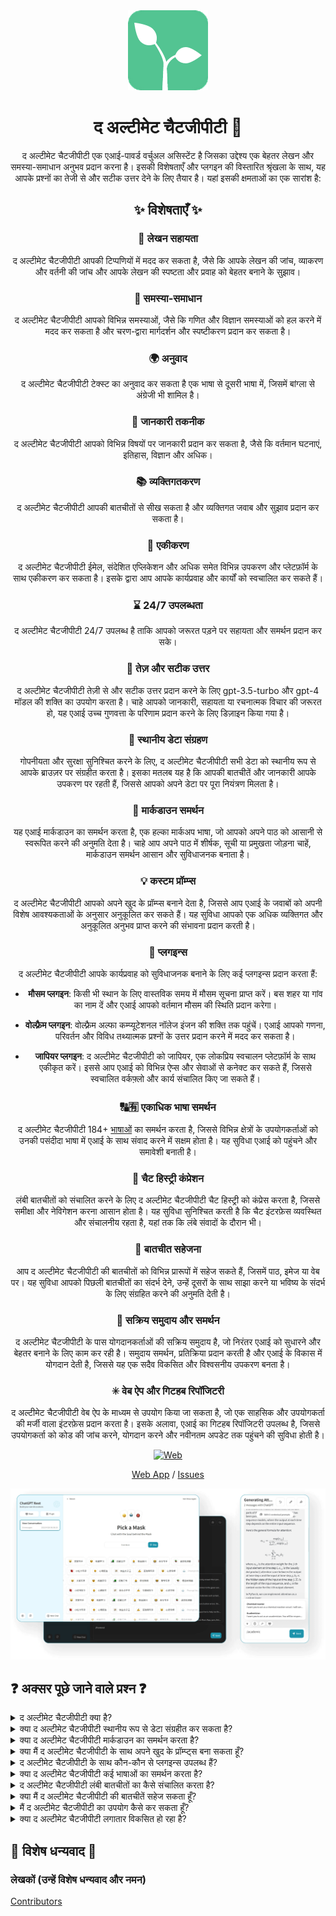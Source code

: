 <div align="center">
<img src="./docs/images/icon.png" alt="The Ultimate ChatGPT Icon"/>

<h1 align="center">द अल्टीमेट चैटजीपीटी 🌟</h1>

द अल्टीमेट चैटजीपीटी एक एआई-पावर्ड वर्चुअल असिस्टेंट है जिसका उद्देश्य एक बेहतर लेखन और समस्या-समाधान अनुभव प्रदान करना है। इसकी विशेषताएँ और प्लगइन की विस्तारित श्रृंखला के साथ, यह आपके प्रश्नों का तेजी से और सटीक उत्तर देने के लिए तैयार है। यहां इसकी क्षमताओं का एक सारांश है:

## ✨ विशेषताएँ ✨

### 📝 लेखन सहायता
द अल्टीमेट चैटजीपीटी आपकी टिप्पणियों में मदद कर सकता है, जैसे कि आपके लेखन की जांच, व्याकरण और वर्तनी की जांच और आपके लेखन की स्पष्टता और प्रवाह को बेहतर बनाने के सुझाव।

### 💭 समस्या-समाधान
द अल्टीमेट चैटजीपीटी आपको विभिन्न समस्याओं, जैसे कि गणित और विज्ञान समस्याओं को हल करने में मदद कर सकता है और चरण-द्वारा मार्गदर्शन और स्पष्टीकरण प्रदान कर सकता है।

### 🌍 अनुवाद
द अल्टीमेट चैटजीपीटी टेक्स्ट का अनुवाद कर सकता है एक भाषा से दूसरी भाषा में, जिसमें बांग्ला से अंग्रेजी भी शामिल है।

### 📑 जानकारी तकनीक
द अल्टीमेट चैटजीपीटी आपको विभिन्न विषयों पर जानकारी प्रदान कर सकता है, जैसे कि वर्तमान घटनाएं, इतिहास, विज्ञान और अधिक।

### 📚 व्यक्तिगतकरण
द अल्टीमेट चैटजीपीटी आपकी बातचीतों से सीख सकता है और व्यक्तिगत जवाब और सुझाव प्रदान कर सकता है।

### 📎 एकीकरण
द अल्टीमेट चैटजीपीटी ईमेल, संदेशित एप्लिकेशन और अधिक समेत विभिन्न उपकरण और प्लेटफ़ॉर्म के साथ एकीकरण कर सकता है। इसके द्वारा आप आपके कार्यप्रवाह और कार्यों को स्वचालित कर सकते हैं।

### ⌛ 24/7 उपलब्धता
द अल्टीमेट चैटजीपीटी 24/7 उपलब्ध है ताकि आपको जरूरत पड़ने पर सहायता और समर्थन प्रदान कर सके।

### 🚀 तेज़ और सटीक उत्तर

द अल्टीमेट चैटजीपीटी तेज़ी से और सटीक उत्तर प्रदान करने के लिए gpt-3.5-turbo और gpt-4 मॉडल की शक्ति का उपयोग करता है। चाहे आपको जानकारी, सहायता या रचनात्मक विचार की जरूरत हो, यह एआई उच्च गुणवत्ता के परिणाम प्रदान करने के लिए डिज़ाइन किया गया है।

### 💾 स्थानीय डेटा संग्रहण

गोपनीयता और सुरक्षा सुनिश्चित करने के लिए, द अल्टीमेट चैटजीपीटी सभी डेटा को स्थानीय रूप से आपके ब्राउज़र पर संग्रहीत करता है। इसका मतलब यह है कि आपकी बातचीतें और जानकारी आपके उपकरण पर रहती हैं, जिससे आपको अपने डेटा पर पूरा नियंत्रण मिलता है।

### 🔢 मार्कडाउन समर्थन

यह एआई मार्कडाउन का समर्थन करता है, एक हल्का मार्कअप भाषा, जो आपको अपने पाठ को आसानी से स्वरूपित करने की अनुमति देता है। चाहे आप अपने पाठ में शीर्षक, सूची या प्रमुखता जोड़ना चाहें, मार्कडाउन समर्थन आसान और सुविधाजनक बनाता है।

### 💡 कस्टम प्रॉम्प्स

द अल्टीमेट चैटजीपीटी आपको अपने खुद के प्रॉम्प्स बनाने देता है, जिससे आप एआई के जवाबों को अपनी विशेष आवश्यकताओं के अनुसार अनुकूलित कर सकते हैं। यह सुविधा आपको एक अधिक व्यक्तिगत और अनुकूलित अनुभव प्राप्त करने की संभावना प्रदान करती है।

### 🔆 प्लगइन्स

द अल्टीमेट चैटजीपीटी आपके कार्यप्रवाह को सुविधाजनक बनाने के लिए कई प्लगइन्स प्रदान करता हैं:

- **मौसम प्लगइन**: किसी भी स्थान के लिए वास्तविक समय में मौसम सूचना प्राप्त करें। बस शहर या गांव का नाम दें और एआई आपको वर्तमान मौसम की स्थिति प्रदान करेगा।

- **वोल्फ़्रैम प्लगइन**: वोल्फ़्रैम अल्फा कम्प्यूटेशनल नॉलेज इंजन की शक्ति तक पहुंचें। एआई आपको गणना, परिवर्तन और विविध तथ्यात्मक प्रश्नों के उत्तर प्रदान करने में मदद कर सकता है।

- **जापियर प्लगइन**: द अल्टीमेट चैटजीपीटी को जापियर, एक लोकप्रिय स्वचालन प्लेटफ़ॉर्म के साथ एकीकृत करें। इससे आप एआई को विभिन्न ऐप्स और सेवाओं से कनेक्ट कर सकते हैं, जिससे स्वचालित वर्कफ़्लो और कार्य संचालित किए जा सकते हैं।

### 🔠🈶 एकाधिक भाषा समर्थन

द अल्टीमेट चैटजीपीटी 184+ [भाषाओं](./SUPPORTED_LANGUAGES.md) का समर्थन करता है, जिससे विभिन्न क्षेत्रों के उपयोगकर्ताओं को उनकी पसंदीदा भाषा में एआई के साथ संवाद करने में सक्षम होता है। यह सुविधा एआई को पहुंचने और समावेशी बनाती है।

### 💬 चैट हिस्ट्री कंप्रेशन

लंबी बातचीतों को संचालित करने के लिए द अल्टीमेट चैटजीपीटी चैट हिस्ट्री को कंप्रेस करता है, जिससे समीक्षा और नेविगेशन करना आसान होता है। यह सुविधा सुनिश्चित करती है कि चैट इंटरफ़ेस व्यवस्थित और संचालनीय रहता है, यहां तक कि लंबे संवादों के दौरान भी।

### 📂 बातचीत सहेजना

आप द अल्टीमेट चैटजीपीटी की बातचीतों को विभिन्न प्रारूपों में सहेज सकते हैं, जिसमें पाठ, इमेज या वेब पर। यह सुविधा आपको पिछली बातचीतों का संदर्भ देने, उन्हें दूसरों के साथ साझा करने या भविष्य के संदर्भ के लिए संग्रहित करने की अनुमति देती है।

### 🔑 सक्रिय समुदाय और समर्थन

द अल्टीमेट चैटजीपीटी के पास योगदानकर्ताओं की सक्रिय समुदाय है, जो निरंतर एआई को सुधारने और बेहतर बनाने के लिए काम कर रही है। समुदाय समर्थन, प्रतिक्रिया प्रदान करती है और एआई के विकास में योगदान देती है, जिससे यह एक सदैव विकसित और विश्वसनीय उपकरण बनता है।

### ✳ वेब ऐप और गिटहब रिपॉजिटरी

द अल्टीमेट चैटजीपीटी वेब ऐप के माध्यम से उपयोग किया जा सकता है, जो एक साहसिक और उपयोगकर्ता की मर्जी वाला इंटरफ़ेस प्रदान करता है। इसके अलावा, एआई का गिटहब रिपॉजिटरी उपलब्ध है, जिससे उपयोगकर्ता को कोड की जांच करने, योगदान करने और नवीनतम अपडेट तक पहुंचने की सुविधा होती है।

[![Web][Web-image]][web-url]

[Web App](https://chatgpt.kiask.xyz/) / [Issues](https://github.com/ki-ask/The-Ultimate-ChatGPT/issues)

[web-url]: https://chatgpt.kiask.xyz
   
[download-url]: https://github.com/ki-ask/The-Ultimate-ChatGPT/releases

[Web-image]: https://img.shields.io/badge/Web-PWA-orange?logo=microsoftedge

![cover](./docs/images/cover.png)

</div>

## ❓ अक्सर पूछे जाने वाले प्रश्न ❓

<details>
<summary>द अल्टीमेट चैटजीपीटी क्या है?</summary>
द अल्टीमेट चैटजीपीटी एक एआई-पावर्ड वर्चुअल असिस्टेंट है जो आपके प्रश्नों का तेजी से और सटीक उत्तर प्रदान करता है और आपके लेखन और समस्या-समाधान को बेहतर बनाने के लिए विभिन्न विशेषताओं और प्लगइन की पेशकश करता है।
</details>

<details>
<summary>क्या द अल्टीमेट चैटजीपीटी स्थानीय रूप से डेटा संग्रहीत कर सकता है?</summary>
हां, द अल्टीमेट चैटजीपीटी आपके ब्राउज़र पर सभी डेटा को स्थानीय रूप से संग्रहीत कर सकता है, जो गोपनीयता और सुरक्षा सुनिश्चित करता है।
</details>

<details>
<summary>क्या द अल्टीमेट चैटजीपीटी मार्कडाउन का समर्थन करता है?</summary>
हां, द अल्टीमेट चैटजीपीटी मार्कडाउन का समर्थन करता है, जिसके द्वारा आप अपने पाठ को स्वरूपित कर सकते हैं और रिच सामग्री बना सकते हैं।
</details>

<details>
<summary>क्या मैं द अल्टीमेट चैटजीपीटी के साथ अपने खुद के प्रॉम्प्ट्स बना सकता हूँ?</summary>
हां, आप द अल्टीमेट चैटजीपीटी के साथ अपने खुद के प्रॉम्प्ट्स बना सकते हैं और अपने चरणों को अपनी आवश्यकताओं के अनुसार अनुकूलित कर सकते हैं।
</details>

<details>
<summary>द अल्टीमेट चैटजीपीटी के साथ कौन-कौन से प्लगइन्स उपलब्ध हैं?</summary>
द अल्टीमेट चैटजीपीटी में मौसम, वोल्फ़्रैम और जापियर जैसे प्लगइन्स उपलब्ध हैं जो आपके काम को सरल बनाने और अतिरिक्त कार्यक्षमता प्रदान करने के लिए हैं।
</details>

<details>
<summary>क्या द अल्टीमेट चैटजीपीटी कई भाषाओं का समर्थन करता है?</summary>
हां, द अल्टीमेट चैटजीपीटी में कई भाषाओं में बनाए गए प्रॉम्प्स शामिल हैं, जिससे आप अपनी पसंदीदा भाषा में संवाद कर सकते हैं।
</details>

<details>
<summary>द अल्टीमेट चैटजीपीटी लंबी बातचीतों का कैसे संचालित करता है?</summary>
द अल्टीमेट चैटजीपीटी लंबी बातचीतों को संचालित करने के लिए चैट इतिहास को कंप्रेस करता है, जिससे संचालनीय अनुभव प्रदान करने के लिए सुविधाजनक बनाया जाता है।
</details>

<details>
<summary>क्या मैं द अल्टीमेट चैटजीपीटी की बातचीतें सहेज सकता हूँ?</summary>
हां, आप टेक्स्ट, इमेज या वेब के रूप में द अल्टीमेट चैटजीपीटी की बातचीतें सहेज सकते हैं। यह सुविधा आपको पिछली बातचीतों का संदर्भ देने, उन्हें दूसरों के साथ साझा करने या भविष्य के संदर्भ के लिए संग्रहित करने की अनुमति देती है।
</details>

<details>
<summary>मैं द अल्टीमेट चैटजीपीटी का उपयोग कैसे कर सकता हूँ?</summary>
द अल्टीमेट चैटजीपीटी एक वेब ऐप के रूप में उपलब्ध है और आप समर्थन और अतिरिक्त विशेषताओं के लिए गिटहब रिपॉजिटरी तक पहुंच सकते हैं।
</details>

<details>
<summary>क्या द अल्टीमेट चैटजीपीटी लगातार विकसित हो रहा है?</summary>
हां, द अल्टीमेट चैटजीपीटी लगातार अपडेट और सुधारों के साथ विकसित हो रहा है, और इसके पास योगदानकर्ता समुदाय है।
</details>

## 🎉 विशेष धन्यवाद 🎉

### लेखकों (उन्हें विशेष धन्यवाद और नमन)

[Contributors](https://github.com/Yidadaa/ChatGPT-Next-Web/graphs/contributors)